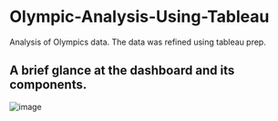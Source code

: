 # Olympic-Analysis-Using-Tableau
Analysis of Olympics data. The data was refined using tableau prep.

## A brief glance at the dashboard and its components.
![image](https://github.com/Noor291/Olympic-Analysis-Using-Tableau/assets/78134535/aedb7542-2008-4cd2-884e-26afd66f62d4)
